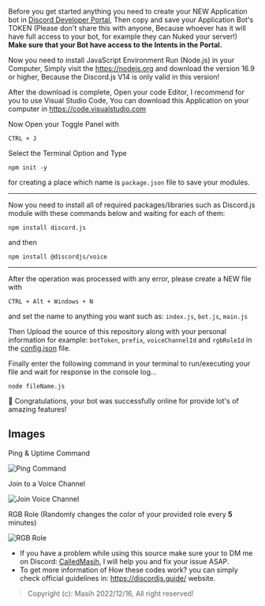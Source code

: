 Before you get started anything you need to create your NEW Application bot in [Discord Developer Portal](https://discord.com/developers/applications?new_application=true), Then copy and save your Application Bot's TOKEN (Please don't share this with anyone, Because whoever has it will have full access to your bot, for example they can Nuked your server!)
**Make sure that your Bot have access to the Intents in the Portal.**

Now you need to install JavaScript Environment Run (Node.js) in your Computer, Simply visit the https://nodejs.org and download the version 16.9 or higher, Because the Discord.js V14 is only valid in this version!

After the download is complete, Open your code Editor, I recommend for you to use Visual Studio Code, You can download this Application on your computer in https://code.visualstudio.com

Now Open your Toggle Panel with
```
CTRL + J 
```
Select the Terminal Option and Type
```
npm init -y
```
for creating a place which name is `package.json` file to save your modules.

<hr>

Now you need to install all of required packages/libraries such as Discord.js module with these commands below and waiting for each of them:

```
npm install discord.js
```
and then
```
npm install @discordjs/voice
```

<hr>

After the operation was processed with any error, please create a NEW file with
```
CTRL + Alt + Windows + N
```
and set the name to anything you want such as: `index.js`, `bot.js`, `main.js`

Then Upload the source of this repository along with your personal information for example: `botToken`, `prefix`, `voiceChannelId` and `rgbRoleId` in the [config.json](https://github.com/CalledMasih/Creating-Discord-Bot/blob/main/config.json) file.

Finally enter the following command in your terminal to run/executing your file and wait for response in the console log...
``` 
node fileName.js
```

🎉 Congratulations, your bot was successfully online for provide lot's of amazing features!



## Images
Ping & Uptime Command 

![Ping Command](https://github.com/CalledMasih/Creating-Discord-Bot/assets/100484009/e89b4627-4c00-43af-a0d5-b68ea2aac0f8)


Join to a Voice Channel 

![Join Voice Channel](https://github.com/CalledMasih/Creating-Discord-Bot/assets/100484009/1e96a076-da84-462d-af71-71b02b31fb92)


RGB Role (Randomly changes the color of your provided role every **5** minutes)

![RGB Role](https://github.com/CalledMasih/Creating-Discord-Bot/assets/100484009/e4fa79c9-2271-4f8a-bd64-c56e98537ac7)


- If you have a problem while using this source make sure your to DM me on Discord: [CalledMasih](https://discord.com/users/901765485341859911), I will help you and fix your issue ASAP.
- To get more information of How these codes work? you can simply check official guidelines in: https://discordjs.guide/ website.
> Copyright (c): Masih 2022/12/16, All right reserved!
